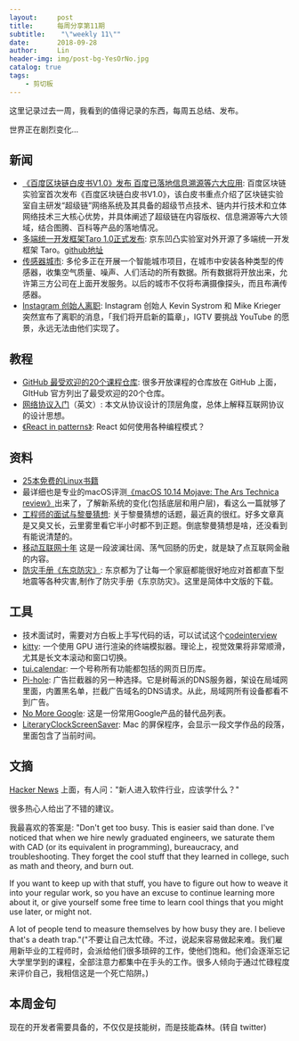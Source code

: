 ```yaml
---
layout:     post
title:      每周分享第11期
subtitle:    "\"weekly 11\""
date:       2018-09-28
author:     Lin
header-img: img/post-bg-YesOrNo.jpg
catalog: true
tags:
    - 剪切板
---
```


这里记录过去一周，我看到的值得记录的东西，每周五总结、发布。

世界正在剧烈变化...

## 新闻

* [《百度区块链白皮书V1.0》发布 百度已落地信息溯源等六大应用](http://finance.ifeng.com/a/20180926/16523862_0.shtml): 百度区块链实验室首次发布《百度区块链白皮书V1.0》，该白皮书重点介绍了区块链实验室自主研发“超级链”网络系统及其具备的超级节点技术、链内并行技术和立体网络技术三大核心优势，并具体阐述了超级链在内容版权、信息溯源等六大领域，结合图腾、百科等产品的落地情况。
* [多端统一开发框架Taro 1.0正式发布](https://time.geekbang.org/column/article/40606): 京东凹凸实验室对外开源了多端统一开发框架 Taro。[github地址](https://github.com/NervJS/taro)
* [传感器城市](https://www.technologyreview.com/lists/technologies/2018/): 多伦多正在开展一个智能城市项目，在城市中安装各种类型的传感器，收集空气质量、噪声、人们活动的所有数据。所有数据将开放出来，允许第三方公司在上面开发服务。以后的城市不仅将布满摄像探头，而且布满传感器。
* [Instagram 创始人离职](https://www.ifanr.com/1107028): Instagram 创始人 Kevin Systrom 和 Mike Krieger 突然宣布了离职的消息，「我们将开启新的篇章」，IGTV 要挑战 YouTube 的愿景，永远无法由他们实现了。

## 教程

* [GitHub 最受欢迎的20个课程仓库](https://education.github.community/t/20-of-the-most-popular-courses-on-github/27832): 很多开放课程的仓库放在 GitHub 上面，GItHub 官方列出了最受欢迎的20个仓库。
* [网络协议入门](https://www.destroyallsoftware.com/compendium/network-protocols?share_key=97d3ba4c24d21147)（英文）: 本文从协议设计的顶层角度，总体上解释互联网协议的设计思想。
* [《React in patterns》](https://github.com/krasimir/react-in-patterns): React 如何使用各种编程模式？

## 资料

* [25本免费的Linux书籍](https://itsfoss.com/learn-linux-for-free/amp/)
* 最详细也是专业的macOS评测[《macOS 10.14 Mojave: The Ars Technica review》](https://arstechnica.com/features/2018/09/macos-10-14-mojave-the-ars-technica-review/)出来了，了解新系统的变化(包括底层和用户层)，看这么一篇就够了
* [工程师的面试与黎曼猜想](https://www.sagittarius.ai/blog/2018/9/25/riemann-zeta-function-interview): 关于黎曼猜想的话题，最近真的很红。好多文章真是又臭又长，云里雾里看它半小时都不到正题。倒底黎曼猜想是啥，还没看到有能说清楚的。
* [移动互联网十年](https://www.ifanr.com/1106793) 这是一段波澜壮阔、荡气回肠的历史，就是缺了点互联网金融的内容。
* [防灾手册《东京防灾》](http://www.metro.tokyo.jp/chinese/guide/bosai/index.html): 东京都为了让每一个家庭都能很好地应对首都直下型地震等各种灾害,制作了防灾手册《东京防灾》。这里是简体中文版的下载。

## 工具

* 技术面试时，需要对方白板上手写代码的话，可以试试这个[codeinterview](https://codeinterview.io)
* [kitty](https://sw.kovidgoyal.net/kitty/): 一个使用 GPU 进行渲染的终端模拟器。理论上，视觉效果将非常顺滑，尤其是长文本滚动和窗口切换。
* [tui.calendar](https://github.com/nhnent/tui.calendar): 一个号称所有功能都包括的网页日历库。
* [Pi-hole](https://www.troyhunt.com/mmm-pi-hole/): 广告拦截器的另一种选择。它是树莓派的DNS服务器，架设在局域网里面，内置黑名单，拦截广告域名的DNS请求。从此，局域网所有设备都看不到广告。
* [No More Google](https://www.appinn.com/no-more-google/amp/?__twitter_impression=true): 这是一份常用Google产品的替代品列表。
* [LiteraryClockScreenSaver](https://github.com/mmattozzi/LiteraryClockScreenSaver): Mac 的屏保程序，会显示一段文学作品的段落，里面包含了当前时间。

## 文摘

[Hacker News](https://news.ycombinator.com/item?id=18000410) 上面，有人问："新人进入软件行业，应该学什么？"

很多热心人给出了不错的建议。

我最喜欢的答案是: "Don't get too busy. This is easier said than done.
I've noticed that when we hire newly graduated engineers, we saturate them with CAD (or its equivalent in programming), bureaucracy, and troubleshooting. They forget the cool stuff that they learned in college, such as math and theory, and burn out.

If you want to keep up with that stuff, you have to figure out how to weave it into your regular work, so you have an excuse to continue learning more about it, or give yourself some free time to learn cool things that you might use later, or might not.

A lot of people tend to measure themselves by how busy they are. I believe that's a death trap."("不要让自己太忙碌。不过，说起来容易做起来难。我们雇用新毕业的工程师时，会派给他们很多琐碎的工作，使他们饱和。他们会逐渐忘记大学里学到的课程，全部注意力都集中在手头的工作。很多人倾向于通过忙碌程度来评价自己，我相信这是一个死亡陷阱。)

## 本周金句

现在的开发者需要具备的，不仅仅是技能树，而是技能森林。(转自 twitter) 

